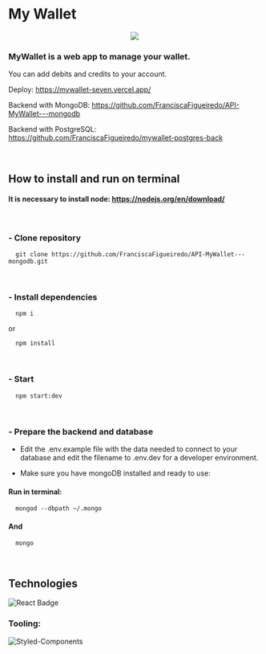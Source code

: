 # My Wallet

<p align="center" >
<img src='https://raw.githubusercontent.com/FranciscaFigueiredo/mywallet-front/feat/mongoIntegration/public/logo.jpeg' />
</p>


### MyWallet is a web app to manage your wallet.

You can add debits and credits to your account.

Deploy: https://mywallet-seven.vercel.app/

Backend with MongoDB: https://github.com/FranciscaFigueiredo/API-MyWallet---mongodb

Backend with PostgreSQL: https://github.com/FranciscaFigueiredo/mywallet-postgres-back

<br>

## How to install and run on terminal

#### It is necessary to install node: https://nodejs.org/en/download/

<br/>

### - Clone repository
```
  git clone https://github.com/FranciscaFigueiredo/API-MyWallet---mongodb.git
```

<br/>

### - Install dependencies

```
  npm i
```
or
```
  npm install
```

<br/>

### - Start

```
  npm start:dev
```

<br/>

### - Prepare the backend and database

- Edit the .env.example file with the data needed to connect to your database and edit the filename to .env.dev for a developer environment.

- Make sure you have mongoDB installed and ready to use:

#### Run in terminal:
```
  mongod --dbpath ~/.mongo
```
  #### And
```
  mongo 
```


<br/>

## **Technologies**

![React Badge](https://img.shields.io/badge/React-20232A?style=for-the-badge&logo=react&logoColor=61DAFB)


### **Tooling:**
![Styled-Components](https://img.shields.io/badge/styled--components-DB7093?style=for-the-badge&logo=styled-components&logoColor=white)
